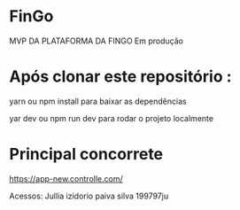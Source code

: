 # FinGo
MVP DA PLATAFORMA DA FINGO
Em produção 


# Após clonar este repositório :

yarn ou npm install para baixar as dependências

yar dev ou npm run dev para rodar o projeto localmente

# Principal concorrete

https://app-new.controlle.com/
 
 Acessos: 
 Jullia izidorio paiva silva
 199797ju
